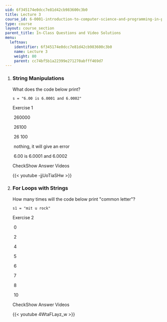 ```yaml
---
uid: 6f345174e0dcc7e81d42cb983600c3b0
title: Lecture 3
course_id: 6-0001-introduction-to-computer-science-and-programming-in-python-fall-2016
type: course
layout: course_section
parent_title: In-Class Questions and Video Solutions
menu:
  leftnav:
    identifier: 6f345174e0dcc7e81d42cb983600c3b0
    name: Lecture 3
    weight: 80
    parent: cc74bf5b1a22399e271270abfff469d7
---
```


1.  ### String Manipulations
    
    What does the code below print?
    
    ```
    s = "6.00 is 6.0001 and 6.0002"
    ```
    
      
    
    Exercise 1
    
    &nbsp;260000&nbsp;
    
    &nbsp;26100&nbsp;
    
    &nbsp;26 100&nbsp;
    
    &nbsp;nothing, it will give an error&nbsp;
    
    &nbsp;6.00 is 6.0001 and 6.0002&nbsp;
    
    CheckShow Answer Videos
    
    {{< youtube -jjUoTiaSHw >}}
    
  
3.  ### For Loops with Strings
    
    How many times will the code below print "common letter"?
    
    ```
    s1 = "mit u rock"
    ```
    
    Exercise 2
    
    &nbsp;0&nbsp;
    
    &nbsp;2&nbsp;
    
    &nbsp;4&nbsp;
    
    &nbsp;5&nbsp;
    
    &nbsp;6&nbsp;
    
    &nbsp;7&nbsp;
    
    &nbsp;8&nbsp;
    
    &nbsp;10&nbsp;
    
    CheckShow Answer Videos
    
    {{< youtube 4WtaFLayz_w >}}
